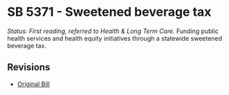 # SB 5371 - Sweetened beverage tax
*Status: First reading, referred to Health & Long Term Care.*
Funding public health services and health equity initiatives through a statewide sweetened beverage tax.

## Revisions
* [Original Bill](1/)